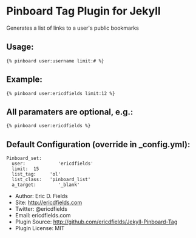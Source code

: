 # Pinboard Tag Plugin for Jekyll

Generates a list of links to a user's public bookmarks

## Usage:

    {% pinboard user:username limit:# %}

## Example:

    {% pinboard user:ericdfields limit:12 %}

## All paramaters are optional, e.g.:

    {% pinboard user:ericdfields %}

## Default Configuration (override in _config.yml):

    Pinboard_set:
      user:            'ericdfields'
      limit:  15
      list_tag:     'ol'
      list_class:   'pinboard_list'
      a_target:        '_blank'

* Author: Eric D. Fields
* Site: http://ericdfields.com
* Twitter: @ericdfields
* Email: ericdfields.com
* Plugin Source: http://github.com/ericdfields/Jekyll-Pinboard-Tag
* Plugin License: MIT

